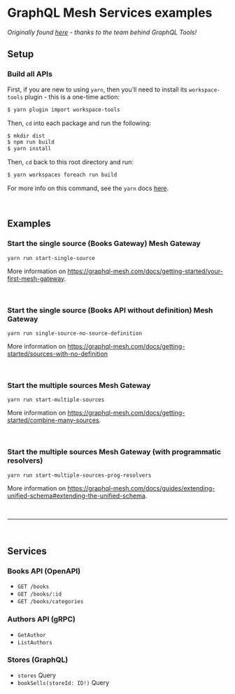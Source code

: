 # GraphQL Mesh Services examples

*Originally found [here](https://the-guild.dev/graphql/mesh/docs/getting-started/installation) - thanks to the team behind GraphQL Tools!*

## Setup


### Build all APIs

First, if you are new to using `yarn`, then you'll need to install its `workspace-tools` plugin - this is a one-time action:

```bash
$ yarn plugin import workspace-tools
```

Then, `cd` into each package and run the following:
```bash
$ mkdir dist
$ npm run build
$ yarn install
```

Then, `cd` back to this root directory and run:

```bash
$ yarn workspaces foreach run build
```
For more info on this command, see the `yarn` docs [here](https://yarnpkg.com/cli/workspaces/foreach#options-A%2C-all).

<p>&nbsp;</p>

## Examples

### Start the single source (Books Gateway) Mesh Gateway

```
yarn run start-single-source
```

More information on https://graphql-mesh.com/docs/getting-started/your-first-mesh-gateway.


<p>&nbsp;</p>


### Start the single source (Books API without definition) Mesh Gateway

```
yarn run single-source-no-source-definition
```

More information on https://graphql-mesh.com/docs/getting-started/sources-with-no-definition


<p>&nbsp;</p>

### Start the multiple sources Mesh Gateway

```
yarn run start-multiple-sources
```

More information on https://graphql-mesh.com/docs/getting-started/combine-many-sources.

<p>&nbsp;</p>

### Start the multiple sources Mesh Gateway (with programmatic resolvers)

```
yarn run start-multiple-sources-prog-resolvers
```

More information on https://graphql-mesh.com/docs/guides/extending-unified-schema#extending-the-unified-schema.


<p>&nbsp;</p>

----

<p>&nbsp;</p>

## Services

### Books API (OpenAPI)
- `GET /books`
- `GET /books/:id`
- `GET /books/categories`


### Authors API (gRPC)
- `GetAuthor`
- `ListAuthors`

### Stores (GraphQL)
- `stores` Query
- `bookSells(storeId: ID!)` Query

